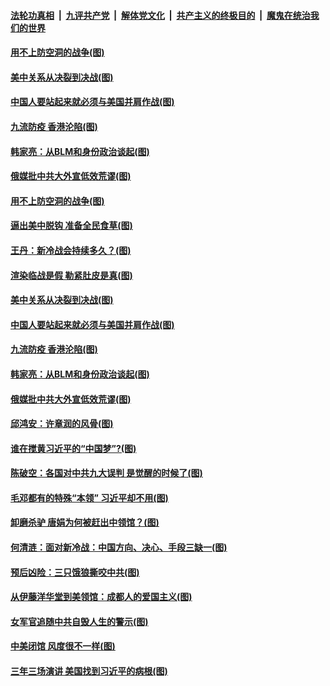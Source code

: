 ####  [法轮功真相](../../../../basic/blob/master/README.md?t=07302331) &nbsp;|&nbsp; [九评共产党](../../../../9ping.md/blob/master/README.md?t=07302331) &nbsp;|&nbsp; [解体党文化](../../../../jtdwh.md/blob/master/README.md?t=07302331)  &nbsp;|&nbsp; [共产主义的终极目的](../../../../gczydzjmd.md/blob/master/README.md?t=07302331) &nbsp;|&nbsp; [魔鬼在统治我们的世界](../../../../mgztzwmdsj.md/blob/master/README.md?t=07302331) 

#### [用不上防空洞的战争(图)](../pages/p4/941324.md?t=07302331) 

#### [美中关系从决裂到决战(图)](../pages/p4/941294.md?t=07302331) 

#### [中国人要站起来就必须与美国并肩作战(图)](../pages/p4/941289.md?t=07302331) 

#### [九流防疫 香港沦陷(图)](../pages/p4/941211.md?t=07302331) 

#### [韩家亮：从BLM和身份政治谈起(图)](../pages/p4/941191.md?t=07302331) 

#### [俄媒批中共大外宣低效荒谬(图)](../pages/p4/941189.md?t=07302331) 

#### [用不上防空洞的战争(图)](../pages/p4/941324.md?t=07302331) 

#### [逼出美中脱钩 准备全民食草(图)](../pages/p4/941307.md?t=07302331) 

#### [王丹：新冷战会持续多久？(图)](../pages/p4/941306.md?t=07302331) 

#### [渲染临战是假 勒紧肚皮是真(图)](../pages/p4/941302.md?t=07302331) 

#### [美中关系从决裂到决战(图)](../pages/p4/941294.md?t=07302331) 

#### [中国人要站起来就必须与美国并肩作战(图)](../pages/p4/941289.md?t=07302331) 

#### [九流防疫 香港沦陷(图)](../pages/p4/941211.md?t=07302331) 

#### [韩家亮：从BLM和身份政治谈起(图)](../pages/p4/941191.md?t=07302331) 

#### [俄媒批中共大外宣低效荒谬(图)](../pages/p4/941189.md?t=07302331) 

#### [邱鸿安：许章润的风骨(图)](../pages/p4/941190.md?t=07302331) 

#### [谁在搅黄习近平的“中国梦”?(图)](../pages/p4/941186.md?t=07302331) 

#### [陈破空：各国对中共九大误判 是觉醒的时候了(图)](../pages/p4/941187.md?t=07302331) 

#### [毛邓都有的特殊“本领” 习近平却不用(图)](../pages/p4/941134.md?t=07302331) 

#### [卸磨杀驴 唐娟为何被赶出中领馆？(图)](../pages/p4/941111.md?t=07302331) 

#### [何清涟：面对新冷战：中国方向、决心、手段三缺一(图)](../pages/p4/941102.md?t=07302331) 

#### [预后凶险：三只饿狼撕咬中共(图)](../pages/p4/941101.md?t=07302331) 

#### [从伊藤洋华堂到美领馆：成都人的爱国主义(图)](../pages/p4/941098.md?t=07302331) 

#### [女军官追随中共自毁人生的警示(图)](../pages/p4/941095.md?t=07302331) 

#### [中美闭馆 风度很不一样(图)](../pages/p4/941094.md?t=07302331) 

#### [三年三场演讲 美国找到习近平的病根(图)](../pages/p4/941012.md?t=07302331) 

